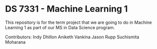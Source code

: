 # DS 7331 - Machine Learning 1

This repository is for the term project that we are going to do in Machine Learning 1 as part of our MS in Data Science program.

Contributors: 
Indy Dhillon
Aniketh Vankina
Jason Rupp
Suchismita Moharana

